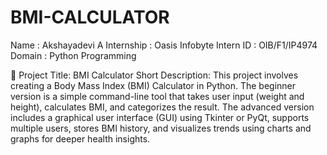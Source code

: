 # BMI-CALCULATOR

Name : Akshayadevi A
Internship : Oasis Infobyte
Intern ID : OIB/F1/IP4974
Domain : Python Programming


📌 Project Title: BMI Calculator
Short Description:
This project involves creating a Body Mass Index (BMI) Calculator in Python. The beginner version is a simple command-line tool that takes user input (weight and height), calculates BMI, and categorizes the result. The advanced version includes a graphical user interface (GUI) using Tkinter or PyQt, supports multiple users, stores BMI history, and visualizes trends using charts and graphs for deeper health insights.

